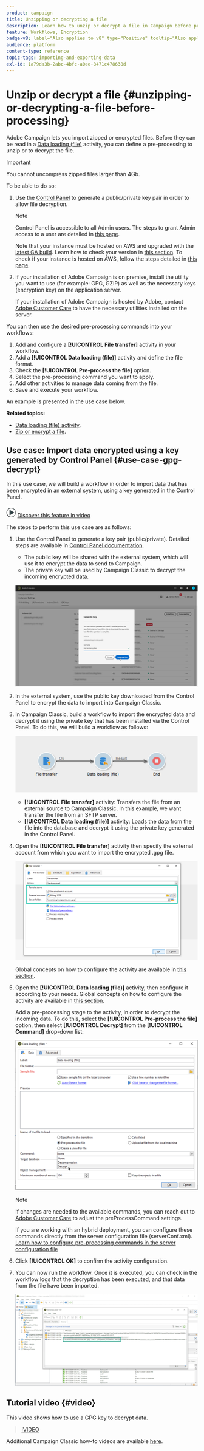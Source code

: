 ```yaml
---
product: campaign
title: Unzipping or decrypting a file
description: Learn how to unzip or decrypt a file in Campaign before processing
feature: Workflows, Encryption
badge-v8: label="Also applies to v8" type="Positive" tooltip="Also applies to Campaign v8"
audience: platform
content-type: reference
topic-tags: importing-and-exporting-data
exl-id: 1a79da3b-2abc-4bfc-a0ee-8471c478638d
---
```


# Unzip or decrypt a file {#unzipping-or-decrypting-a-file-before-processing}

Adobe Campaign lets you import zipped or encrypted files. Before they can be read in a [Data loading (file)](../../workflow/using/data-loading-file.md) activity, you can define a pre-processing to unzip or to decrypt the file.

>[!IMPORTANT]
>
>You cannot uncompress zipped files larger than 4Gb.

To be able to do so:

1. Use the [Control Panel](https://experienceleague.adobe.com/docs/control-panel/using/instances-settings/gpg-keys-management.html#decrypting-data) to generate a public/private key pair in order to allow file decryption.

    >[!NOTE]
    >
    >Control Panel is accessible to all Admin users. The steps to grant Admin access to a user are detailed in [this page](https://experienceleague.adobe.com/docs/control-panel/using/discover-control-panel/managing-permissions.html#discover-control-panel).
    >
    >Note that your instance must be hosted on AWS and upgraded with the [latest GA build](../../rn/using/rn-overview.md). Learn how to check your version in [this section](../../platform/using/launching-adobe-campaign.md#getting-your-campaign-version). To check if your instance is hosted on AWS, follow the steps detailed in [this page](https://experienceleague.adobe.com/docs/control-panel/using/faq.html).

1. If your installation of Adobe Campaign is on premise, install the utility you want to use (for example: GPG, GZIP) as well as the necessary keys (encryption key) on the application server. 

    If your installation of Adobe Campaign is hosted by Adobe, contact [Adobe Customer Care](https://helpx.adobe.com/enterprise/admin-guide.html/enterprise/using/support-for-experience-cloud.ug.html) to have the necessary utilities installed on the server.

You can then use the desired pre-processing commands into your workflows:

1. Add and configure a **[!UICONTROL File transfer]** activity in your workflow.
1. Add a **[!UICONTROL Data loading (file)]** activity and define the file format.
1. Check the **[!UICONTROL Pre-process the file]** option.
1. Select the pre-processing command you want to apply.
1. Add other activities to manage data coming from the file.
1. Save and execute your workflow.

An example is presented in the use case below.

**Related topics:**

* [Data loading (file) activity](../../workflow/using/data-loading-file.md).
* [Zip or encrypt a file](../../workflow/using/how-to-use-workflow-data.md#zipping-or-encrypting-a-file).

## Use case: Import data encrypted using a key generated by Control Panel {#use-case-gpg-decrypt}

In this use case, we will build a workflow in order to import data that has been encrypted in an external system, using a key generated in the Control Panel.

![](assets/do-not-localize/how-to-video.png) [Discover this feature in video](#video)

The steps to perform this use case are as follows:

1. Use the Control Panel to generate a key pair (public/private). Detailed steps are available in [Control Panel documentation](https://experienceleague.adobe.com/docs/control-panel/using/instances-settings/gpg-keys-management.html#decrypting-data).

    * The public key will be shared with the external system, which will use it to  encrypt the data to send to Campaign.
    * The private key will be used by Campaign Classic to decrypt the incoming encrypted data.

    ![](assets/gpg_generate.png)

1. In the external system, use the public key downloaded from the Control Panel to encrypt the data to import into Campaign Classic.

1. In Campaign Classic, build a workflow to import the encrypted data and decrypt it using the private key that has been installed via the Control Panel. To do this, we will build a workflow as follows:

     ![](assets/gpg_import_workflow.png)

    * **[!UICONTROL File transfer]** activity: Transfers the file from an external source to Campaign Classic. In this example, we want transfer the file from an SFTP server.
    * **[!UICONTROL Data loading (file)]** activity: Loads the data from the file into the database and decrypt it using the private key generated in the Control Panel.

1. Open the **[!UICONTROL File transfer]** activity then specify the external account from which you want to import the encrypted .gpg file.

     ![](assets/gpg_key_transfer.png)

     Global concepts on how to configure the activity are available in [this section](../../workflow/using/file-transfer.md).

1. Open the **[!UICONTROL Data loading (file)]** activity, then configure it according to your needs. Global concepts on how to configure the activity are available in [this section](../../workflow/using/data-loading-file.md).

    Add a pre-processing stage to the activity, in order to decrypt the incoming data. To do this, select the **[!UICONTROL Pre-process the file]** option, then select **[!UICONTROL Decrypt]** from the **[!UICONTROL Command]** drop-down list:

     ![](assets/gpg_load.png)

    >[!NOTE]
    >
    >If changes are needed to the available commands, you can reach out to [Adobe Customer Care](https://helpx.adobe.com/enterprise/admin-guide.html/enterprise/using/support-for-experience-cloud.ug.html) to adjust the preProcessCommand settings.
    >
    >If you are working with an hybrid deployment, you can configure these commands directly from the server configuration file (serverConf.xml). [Learn how to configure pre-processing commands in the server configuration file](../../installation/using/the-server-configuration-file.md#preprocesscommand)

1. Click **[!UICONTROL OK]** to confirm the activity configuration.

1. You can now run the workflow. Once it is executed, you can check in the workflow logs that the decryption has been executed, and that data from the file have been imported.

    ![](assets/gpg_run.png)

## Tutorial video {#video}

This video shows how to use a GPG key to decrypt data.

>[!VIDEO](https://video.tv.adobe.com/v/36482?quality=12)

Additional Campaign Classic how-to videos are available [here](https://experienceleague.adobe.com/docs/campaign-classic-learn/tutorials/overview.html).
